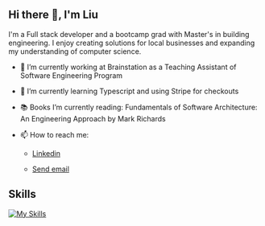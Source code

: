 ## Hi there 👋, I'm Liu

I'm a Full stack developer and a bootcamp grad with Master's in building engineering. I enjoy creating solutions for local businesses and expanding my understanding of computer science.

- 🔭 I’m currently working at Brainstation as a Teaching Assistant of Software Engineering Program
- 🌱 I’m currently learning Typescript and using Stripe for checkouts
- 📚 Books I’m currently reading: Fundamentals of Software Architecture: An Engineering Approach by Mark Richards
- 📫 How to reach me: <ul>
  <li>  
  <a href="https://www.linkedin.com/in/liuladniak/" target="_blank" rel="noreferrer">Linkedin</a>
  </li> 
  <li>
    
  <a href="mailto:liuladniak@gmail.com">Send email</a>
  </li>
  </ul>
 

## Skills

<!-- SKILLS:START -->
[![My Skills](https://skillicons.dev/icons?i=react,ts,redux,js,nodejs,nextjs,mysql,postgres,mongodb,postman,html,css,sass,tailwind,d3,git,figma,jest&theme=dark&perline=9)](https://skillicons.dev)
<!-- SKILLS:END -->





